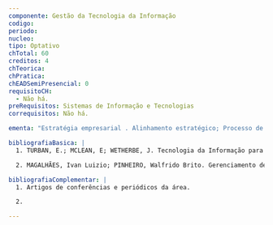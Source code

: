 ```yaml
---
componente: Gestão da Tecnologia da Informação
codigo:  
periodo: 
nucleo:
tipo: Optativo
chTotal: 60 
creditos: 4
chTeorica: 
chPratica: 
chEADSemiPresencial: 0
requisitoCH:
  - Não há.
preRequisitos: Sistemas de Informação e Tecnologias
correquisitos: Não há.

ementa: "Estratégia empresarial . Alinhamento estratégico; Processo de aquisição e de implementação de sistemas; Desenvolvimento interno, outsourcing, Software as a Service; Acordos de nível de serviço. Arquitetura orientada a serviço; Tópicos em segurança da informação, falhas em SIs; continuidade do negócio; Risco em TI; Uso de tecnologias de Virtualização, datacenter; cloud computing; Valor da TI; Retorno sobre investimento. Impactos da TI nos indivíduos, organizações. Questões éticas."

bibliografiaBasica: |
  1. TURBAN, E.; MCLEAN, E; WETHERBE, J. Tecnologia da Informação para Gestão. Transformando os Negócios na Economia Digital. Tradução de Renate Schinke. Revisão técnica de Ângela F. Brodbeck. Porto Alegre: Bookman, 2004.

  2. MAGALHÃES, Ivan Luizio; PINHEIRO, Walfrido Brito. Gerenciamento de Serviços de TI na Prática  Uma abordagem com base na ITIL. São Paulo: Novatec, 2007.

bibliografiaComplementar: |
  1. Artigos de conferências e periódicos da área.

  2.

---
```


